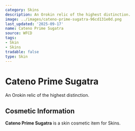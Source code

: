 ```yaml
---
category: Skins
description: An Orokin relic of the highest distinction.
image: ../images/cateno-prime-sugatra-96cd131e0d.png
last_updated: '2025-09-17'
name: Cateno Prime Sugatra
source: WFCD
tags:
- Skin
- Skins
tradable: false
type: Skin
---
```


# Cateno Prime Sugatra

An Orokin relic of the highest distinction.

## Cosmetic Information

**Cateno Prime Sugatra** is a skin cosmetic item for Skins.

